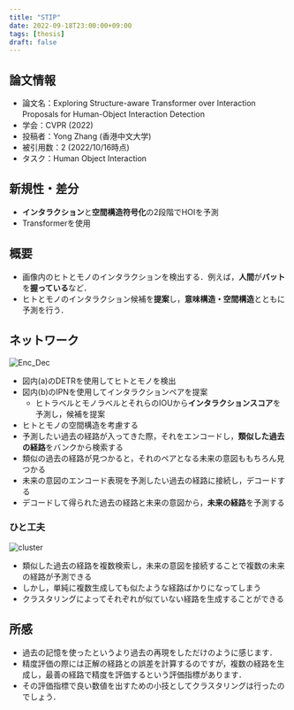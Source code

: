 ```yaml
---
title: "STIP"
date: 2022-09-18T23:00:00+09:00
tags: [thesis]
draft: false
---
```


## 論文情報

- 論文名：Exploring Structure-aware Transformer over Interaction Proposals for Human-Object Interaction Detection　
- 学会：CVPR (2022)
- 投稿者：Yong Zhang (香港中文大学)
- 被引用数：2 (2022/10/16時点)
- タスク：Human Object Interaction

## 新規性・差分

- **インタラクション**と**空間構造符号化**の2段階でHOIを予測
- Transformerを使用
<!--more-->

## 概要

- 画像内のヒトとモノのインタラクションを検出する．例えば，**人間**が**バット**を**握っている**など．
- ヒトとモノのインタラクション候補を**提案**し，**意味構造・空間構造**とともに予測を行う．


## ネットワーク

![Enc_Dec](/STIP/network.png) 
- 図内(a)のDETRを使用してヒトとモノを検出
- 図内(b)のIPNを使用してインタラクションペアを提案
    - ヒトラベルとモノラベルとそれらのIOUから**インタラクションスコア**を予測し，候補を提案
- ヒトとモノの空間構造を考慮する
- 予測したい過去の経路が入ってきた際，それをエンコードし，**類似した過去の経路**をバンクから検索する
- 類似の過去の経路が見つかると，それのペアとなる未来の意図ももちろん見つかる
- 未来の意図のエンコード表現を予測したい過去の経路に接続し，デコードする
- デコードして得られた過去の経路と未来の意図から，**未来の経路**を予測する

### ひと工夫

![cluster](/MemoNet/cluster.png) 
- 類似した過去の経路を複数検索し，未来の意図を接続することで複数の未来の経路が予測できる
- しかし，単純に複数生成しても似たような経路ばかりになってしまう
- クラスタリングによってそれぞれが似ていない経路を生成することができる

## 所感

- 過去の記憶を使ったというより過去の再現をしただけのように感じます．
- 精度評価の際には正解の経路との誤差を計算するのですが，複数の経路を生成し，最善の経路で精度を評価するという評価指標があります．
- その評価指標で良い数値を出すための小技としてクラスタリングは行ったのでしょう．